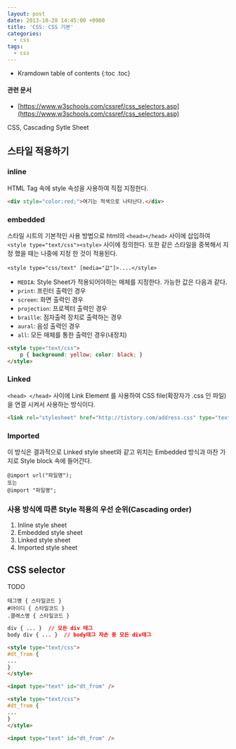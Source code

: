 ```yaml
---
layout: post
date: 2013-10-28 14:45:00 +0900
title: 'CSS: CSS 기본'
categories:
  - css
tags:
  - css
---
```


* Kramdown table of contents
{:toc .toc}

#### 관련 문서

- [https://www.w3schools.com/cssref/css_selectors.asp](https://www.w3schools.com/cssref/css_selectors.asp)

CSS, Cascading Sytle Sheet

## 스타일 적용하기

### inline

HTML Tag 속에 style 속성을 사용하여 직접 지정한다.

```html
<div style="color:red;">여기는 적색으로 나타난다.</div>
```

### embedded

스타일 시트의 기본적인 사용 방법으로 html의 `<head></head>` 사이에 삽입하여 `<style type="text/css"><style>` 사이에 정의한다. 또한 같은 스타일을 중복해서 지정 했을 때는 나중에 지정 한 것이 적용된다.

```
<style type="css/text" [media="값"]>....</style>
```

- `MEDIA`: Style Sheet가 적용되어야하는 매체를 지정한다. 가능한 값은 다음과 같다.
- `print`: 프린터 출력인 경우
- `screen`: 화면 출력인 경우
- `projection`: 프로젝터 출력인 경우
- `braille`: 점자출력 장치로 출력하는 경우
- `aural`: 음성 출력인 경우
- `all`: 모든 매체를 통한 출력인 경우(내정치)

```html
<style type="text/css">
    p { background: yellow; color: black; }
</style>
```

### Linked

`<head> </head>` 사이에 Link Element 를 사용하여 CSS file(확장자가 .css 인 파일)을 연결 시켜서 사용하는 방식이다.

```html
<link rel="stylesheet" href="http://tistory.com/address.css" type="text/css"/>
```

### Imported

이 방식은 결과적으로 Linked style sheet와 같고 위치는 Embedded 방식과 마찬 가지로 Style block 속에 들어간다.

```
@import url("파일명");
또는
@import "파일명";
```

### 사용 방식에 따른 Style 적용의 우선 순위(Cascading order)

1. Inline style sheet
1. Embedded style sheet
1. Linked style sheet
1. Imported style sheet

## CSS selector

TODO

```
태그명 { 스타일코드 }
#아이디 { 스타일코드 }
.클래스명 { 스타일코드 }
```

```css
div { ... }  // 모든 div 태그
body div { ... }  // body태그 자손 중 모든 div태그
```

```html
<style type="text/css">
#dt_from {
...
}
</style>

<input type="text" id="dt_from" />
```

```html
<style type="text/css">
#dt_from {
...
}
</style>

<input type="text" id="dt_from" />
```
